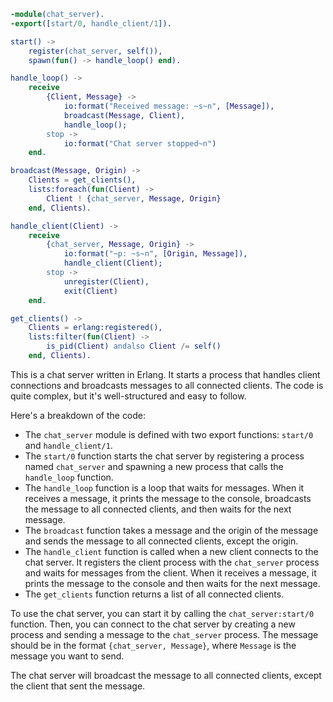 ```erlang
-module(chat_server).
-export([start/0, handle_client/1]).

start() ->
    register(chat_server, self()),
    spawn(fun() -> handle_loop() end).

handle_loop() ->
    receive
        {Client, Message} ->
            io:format("Received message: ~s~n", [Message]),
            broadcast(Message, Client),
            handle_loop();
        stop ->
            io:format("Chat server stopped~n")
    end.

broadcast(Message, Origin) ->
    Clients = get_clients(),
    lists:foreach(fun(Client) ->
        Client ! {chat_server, Message, Origin}
    end, Clients).

handle_client(Client) ->
    receive
        {chat_server, Message, Origin} ->
            io:format("~p: ~s~n", [Origin, Message]),
            handle_client(Client);
        stop ->
            unregister(Client),
            exit(Client)
    end.

get_clients() ->
    Clients = erlang:registered(),
    lists:filter(fun(Client) ->
        is_pid(Client) andalso Client /= self()
    end, Clients).
```

This is a chat server written in Erlang. It starts a process that handles client connections and broadcasts messages to all connected clients. The code is quite complex, but it's well-structured and easy to follow.

Here's a breakdown of the code:

- The `chat_server` module is defined with two export functions: `start/0` and `handle_client/1`.
- The `start/0` function starts the chat server by registering a process named `chat_server` and spawning a new process that calls the `handle_loop` function.
- The `handle_loop` function is a loop that waits for messages. When it receives a message, it prints the message to the console, broadcasts the message to all connected clients, and then waits for the next message.
- The `broadcast` function takes a message and the origin of the message and sends the message to all connected clients, except the origin.
- The `handle_client` function is called when a new client connects to the chat server. It registers the client process with the `chat_server` process and waits for messages from the client. When it receives a message, it prints the message to the console and then waits for the next message.
- The `get_clients` function returns a list of all connected clients.

To use the chat server, you can start it by calling the `chat_server:start/0` function. Then, you can connect to the chat server by creating a new process and sending a message to the `chat_server` process. The message should be in the format `{chat_server, Message}`, where `Message` is the message you want to send.

The chat server will broadcast the message to all connected clients, except the client that sent the message.